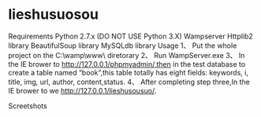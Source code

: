 # lieshusuosou
Requirements
Python 2.7.x (DO NOT USE Python 3.X)
Wampserver
Httplib2 library
BeautifulSoup library
MySQLdb library
Usage
1、	Put the whole project on the C:\wamp\www\ diretorary
2、	Run WampServer.exe
3、	In the IE brower to http://127.0.0.1/phpmyadmin/,then in the test database to create a table named “book”,this table totally has eight fields: keywords, i, title, img, url, author, content,status. 
4、	After completing step three,In the IE brower to we http://127.0.0.1/lieshusousuo/.

Screetshots
 
 


